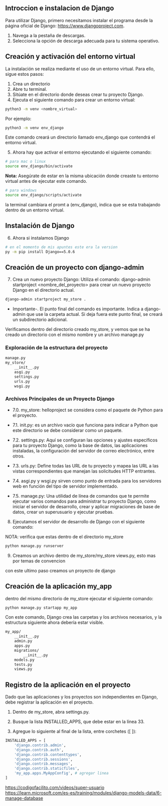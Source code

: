 ## Introccion e instalacion de Django

Para utilizar Django, primero necesitamos instalar el programa desde la página oficial de Django: https://www.djangoproject.com.

1. Navega a la pestaña de descargas.
2. Selecciona la opción de descarga adecuada para tu sistema operativo.

## Creación y activación del entorno virtual

La instalación se realiza mediante el uso de un entorno virtual. Para ello, sigue estos pasos:

1. Crea un directorio
2. Abre tu terminal.
3. Sitúate en el directorio donde deseas crear tu proyecto Django.
4. Ejecuta el siguiente comando para crear un entorno virtual:

```bash
python3 -m venv <nombre_virtual>
```

Por ejemplo:

```bash
python3 -m venv env_django
```

Este comando creará un directorio llamado env_django que contendrá el entorno virtual.

5. Ahora hay que activar el entorno ejecutando el siguiente comando:

```bash
# para mac o linux
source env_django/bin/activate
```

**Nota:** Asegúrate de estar en la misma ubicación donde creaste tu entorno virtual antes de ejecutar este comando.

```bash
# para windows
source env_django/scripts/activate
```

la terminal cambiara el promt a (env_django), indica que se esta trabajando dentro de un entorno virtual.

## Instalación de Django

6. Ahora si instalamos Django

```bash
# en el momento de mis apuntes este era la version
py -m pip install Django==5.0.6
```

## Creación de un proyecto con django-admin

7. Crea un nuevo proyecto Django: Utiliza el comando: django-admin startproject <nombre_del_proyecto> para crear un nuevo proyecto Django en el directorio actual.

```bash
django-admin startproject my_store .
```

- Importante-. El punto final del comando es importante. Indica a django-admin que use la carpeta actual. Si deja fuera este punto final, se creará un subdirectorio adicional.

Verificamos dentro del directorio creado my_store, y vemos que se ha creado un directorio con el mismo nombre y un archivo manage.py

### Exploración de la estructura del proyecto

```bash
manage.py
my_store/
    __init__.py
    asgi.py
    settings.py
    urls.py
    wsgi.py
```

### Archivos Principales de un Proyecto Django

- 7.0. my_store: helloproject se considera como el paquete de Python para el proyecto.

- 7.1. init.py: es un archivo vacío que funciona para indicar a Python que este directorio se debe considerar como un paquete.

- 7.2. settings.py: Aquí se configuran las opciones y ajustes específicos para tu proyecto Django, como la base de datos, las aplicaciones instaladas, la configuración del servidor de correo electrónico, entre otros.

- 7.3. urls.py: Define todas las URL de tu proyecto y mapea las URL a las vistas correspondientes que manejan las solicitudes HTTP entrantes.

- 7.4. asgi.py y wsgi.py sirven como punto de entrada para los servidores web en función del tipo de servidor implementado.

- 7.5. manage.py: Una utilidad de línea de comandos que te permite ejecutar varios comandos para administrar tu proyecto Django, como iniciar el servidor de desarrollo, crear y aplicar migraciones de base de datos, crear un superusuario y ejecutar pruebas.

8. Ejecutamos el servidor de desarrollo de Django con el siguiente comando:

NOTA: verifica que estas dentro de el directorio my_store

```bash
python manage.py runserver
```

9. Creamos un archivo dentro de my_store/my_store views.py, esto mas por temas de convencion

con este ultimo paso creamos un proyecto de django

## Creación de la aplicación my_app

dentro del mismo directorio de my_store ejecutar el siguiente comando:

```bash
python manage.py startapp my_app
```

Con este comando, Django crea las carpetas y los archivos necesarios, y la estructura siguiente ahora debería estar visible.

```bash
my_app/
    __init__.py
    admin.py
    apps.py
    migrations/
        __init__.py
    models.py
    tests.py
    views.py
```

## Registro de la aplicación en el proyecto

Dado que las aplicaciones y los proyectos son independientes en Django, debe registrar la aplicación en el proyecto.

1. Dentro de my_store, abra settings.py.

2. Busque la lista INSTALLED_APPS, que debe estar en la línea 33.

3. Agregue lo siguiente al final de la lista, entre corchetes ([ ]):

```py
INSTALLED_APPS = [
    'django.contrib.admin',
    'django.contrib.auth',
    'django.contrib.contenttypes',
    'django.contrib.sessions',
    'django.contrib.messages',
    'django.contrib.staticfiles',
    'my_app.apps.MyAppConfig', # agregar linea
]
```

https://codigofacilito.com/videos/super-usuario
https://learn.microsoft.com/es-es/training/modules/django-models-data/6-manage-database
